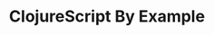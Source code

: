 ---
order: 4
title: "ClojureScript By Example"
image: "https://upload.wikimedia.org/wikipedia/commons/6/6a/JavaScript-logo.png"
description: "A simple introduction to the ClojureScript programming language syntax. Focuses on language features, 
rather than how to use it."
externalUrl: "https://github.io"
type: "nugget"
---